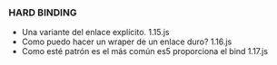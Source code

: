 ### HARD BINDING
* Una variante del enlace explícito. 1.15.js
* Como puedo hacer un wraper de un enlace duro? 1.16.js
* Como esté patrón es el más común es5 proporciona el bind 1.17.js
